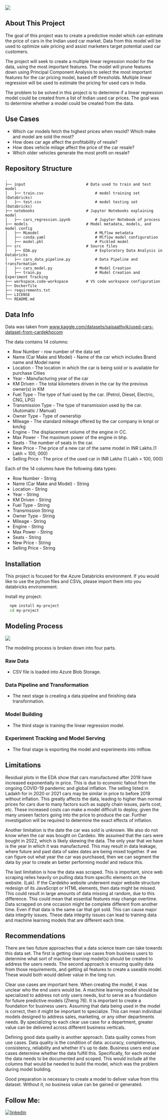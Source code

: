 
![](https://res.cloudinary.com/makotoevo/image/upload/v1657384524/Copy_of_Blue_Yellow_Modern_Creative_Entrepreneur_LinkedIn_Banner_2000_600_px_nchgma.png)



## About This Project

The goal of this project was to create a predictive model which can estimate the price of cars in the Indian used car market. Data from this model will be used to optimize sale pricing and assist marketers target potential used car customers. 

The project will seek to create a multiple linear regression model for the data, using the most important features. The model will prune features down using Principal Component Analysis to select the most important features for the car pricing model, based off thresholds. Multiple linear regression will be used to estimate the pricing for used cars in India.

The problem to be solved in this project is to determine if a linear regression model could be created from a list of Indian used car prices. The goal was to determine whether a model could be created from the data. 


## Use Cases


* Which car models fetch the highest prices when resold? Which make and model are sold the most?
* How does car age affect the profitability of resale? 
* How does vehicle milage affect the price of the car resale?  
* Which older vehicles generate the most profit on resale? 

## Repository Structure
    .
    ├── input                           # Data used to train and test model
    │   ├── train.csv                       # model training set (Databricks)
    │   ├── test.csv                        # model testing set (Databricks)
    ├── notebooks                       # Jupyter Notebooks explaining model
    │   ├── cars_regression.ipynb           # Jupyter Notebook of process 
    ├── models                          # Model metadata, models, and model config
    │   ├── MLmodel                         # MLflow metadata 
    │   ├── conda.yaml                      # Mlflow model configuration
    │   ├── model.pkl                       # Pickled model 
    ├── src                             # Source files 
    │   ├── EDA.py                          # Exploratory Data Analysis in Databricks 
    │   ├── cars_data_pipeline.py           # Data Pipeline and transformation 
    │   ├── cars_model.py                   # Model Creation
    │   ├── train.py                        # Model Creation and Experiment Tracking 
    ├── workspace.code-workspace        # VS code workspace configuration
    ├── Dockerfile
    ├── requirements.txt              
    ├── LICENSE
    └── README.md

## Data Info

Data was taken from www.kaggle.com/datasets/saisaathvik/used-cars-dataset-from-cardekhocom

The data contains 14 columns:
* Row Number - row number of the data set  
* Name (Car Make and Model) -  Name of the car which includes Brand name and Model name
* Location - The location in which the car is being sold or is available for purchase Cities
* Year - Manufacturing year of the car
* KM Driven - The total kilometers driven in the car by the previous owner(s) in KM
* Fuel Type - The type of fuel used by the car. (Petrol, Diesel, Electric, CNG, LPG)
* Transmission Type - The type of transmission used by the car. (Automatic / Manual)
* Owner Type - Type of ownership
* Mileage - The standard mileage offered by the car company in kmpl or km/kg
* Engine - The displacement volume of the engine in CC.
* Max Power - The maximum power of the engine in bhp.
* Seats - The number of seats in the car.
* New Price - The price of a new car of the same model in INR Lakhs.(1 Lakh = 100, 000)
* Selling Price - The price of the used car in INR Lakhs (1 Lakh = 100, 000)

Each of the 14 columns have the following data types: 
* Row Number - String
* Name (Car Make and Model) -  String
* Location - String
* Year - String
* KM Driven - String
* Fuel Type - String
* Transmission String
* Owner Type - String
* Mileage - String
* Engine - String
* Max Power - String
* Seats - String
* New Price - String
* Selling Price - String


## Installation

This project is focused for the Azure Databricks environment. If you would like to use the python files and CSVs, please import them into you databricks environement. 

Install my project:

```bash
  npm install my-project
  cd my-project
```

## Modeling Process

![](https://res.cloudinary.com/makotoevo/image/upload/v1658276228/cars_regerssion_flowchart_nkelpx.png)

The modeling process is broken down into four parts. 

### Raw Data
* CSV file is loaded into Azure Blob Storage. 

### Data Pipeline and Transformation
* The next stage is creating a data pipeline and finishing data transformation.

### Model Building
* The third stage is training the linear regression model.

### Experiment Tracking and Model Serving
* The final stage is exporting the model and experiments into mlflow.

## Limitations

Residual plots in the EDA show that cars manufactured after 2019 have increased exponentially in price. This is due to economic fallout from the ongoing COVID-19 pandemic and global inflation. The selling listed in Ladakh for in 2020 or 2021 cars may be similar in price to before 2019 without inflation. This greatly affects the data, leading to higher than normal prices for cars due to many factors such as supply chain issues, parts cost, etc. These increased costs can make a model difficult to deploy, given the many unseen factors going into the price to produce the car. Further investigation will be required to determine the exact effects of inflation. 

Another limitation is the date the car was sold is unknown. We also do not know when the car was bought on Cardeko. We assumed that the cars were bought in 2022, which is likely skewing the data. The only year that we have is the year in which it was manufactured. This may result in data leakage, where future and past data of sales dates are being mixed together. If we can figure out what year the car was purchased, then we can segment the data by year to create an better performing model and reduce this. 

The last limitation is how the data was scraped. This is important, since web scraping relies heavily on pulling data from specific elements on the website. (Lak). If the Cardekho website underwent major website structure redesign of its JavaScript or HTML elements, then data might be missed. This could result in large amounts of data missing at random, due to this difference. This could mean that essential features may change overtime. Data scrapped on one occasion might be complete different from another time. Even if that data is the same car that got sold. This can cause major data integrity issues. These data integrity issues can lead to training data and machine learning models that are different each time.

  

## Recommendations

There are two future approaches that a data science team can take towards this data set. The first is getting clear use cases from business users to determine what sort of machine learning model(s) should be created to address the users needs. The second approach is ensuring quality data from those requirements, and getting all features to create a useable model. These would both would deliver value in the long run. 

Clear use cases are important here. When creating the model, it was unclear who the end users would be. A machine learning model should be specialized to address not only users needs, but to serve as a foundation for future predictive models (Zheng 76). It is important to create a foundation for business users. Assuming that data being used in the model is correct, then it might be important to specialize. This can mean individual models designed to address sales, marketing, or any other departments needs. By specializing to each clear use case for a department, greater value can be delivered across different business verticals. 

Defining good data quality is another approach. Data quality comes from use cases. Data quality is the condition of data: accuracy, completeness, consistency, reliability and whether it's up to date. Business users end use cases determine whether the data fulfill this. Specifically, for each model the data needs to be documented and scoped. This would include all the columns that would be needed to build the model, which was the problem during model building. 

Good preparation is necessary to create a model to deliver value from this dataset. Without it, no business value can be gained or generated.


## Follow Me:
[![linkedin](https://img.shields.io/badge/linkedin-0A66C2?style=for-the-badge&logo=linkedin&logoColor=white)](https://www.linkedin.com/in/du-juan/)
